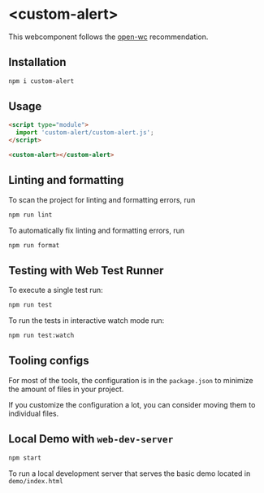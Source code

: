 # \<custom-alert>

This webcomponent follows the [open-wc](https://github.com/open-wc/open-wc) recommendation.

## Installation

```bash
npm i custom-alert
```

## Usage

```html
<script type="module">
  import 'custom-alert/custom-alert.js';
</script>

<custom-alert></custom-alert>
```

## Linting and formatting

To scan the project for linting and formatting errors, run

```bash
npm run lint
```

To automatically fix linting and formatting errors, run

```bash
npm run format
```

## Testing with Web Test Runner

To execute a single test run:

```bash
npm run test
```

To run the tests in interactive watch mode run:

```bash
npm run test:watch
```


## Tooling configs

For most of the tools, the configuration is in the `package.json` to minimize the amount of files in your project.

If you customize the configuration a lot, you can consider moving them to individual files.

## Local Demo with `web-dev-server`

```bash
npm start
```

To run a local development server that serves the basic demo located in `demo/index.html`
